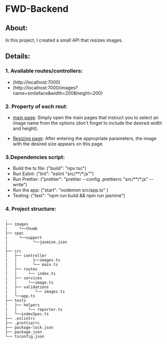 # FWD-Backend

## About:
In this project, I created a small API that resizes images.

## Details:
### 1. Available routes/controllers:
- (http://localhost:7000)
- (http://localhost:7000/images?name=smileface&width=200&height=200)

### 2. Property of each rout:
- [main page](http://localhost:700): 
  Simply open the main pages that instruct you to select an image name from the options (don't forget to include the desired width and height).
  
- [Resizing page](http://localhost:700/images?filename=smileface&width=200&height=200):
After entering the appropriate parameters, the image with the desired size appears on this page.

### 3.Dependencies script:
- Build the ts file: ("build": "npx tsc")
- Run Eslint: ("lint": "eslint \"src/**/*.js\"")
- Run Prettier: ("prettier": "prettier --config .prettierrc \"src/**/*.js\" --write")
- Run the app: ("start": "nodemon src/app.ts" )
- Testing: ("test": "npm run build && npm run jasmine")

### 4. Project structure:

    .
    ├── images
    |     └──thumb
    ├── spec
    |     └──support
    |           └──jasmine.json
    |
    ├── src                    
    │   ├── controller  
    |   |       ├──images.ts
    |   |       └── main.ts
    │   ├── routes
    |   |     └── index.ts
    |   ├── services
    |   |     └──image.ts
    │   ├── validations 
    |   |        └── images.ts
    |   └──app.ts
    ├── tests
    |   ├── helpers
    |   |     └── reporter.ts
    |   └──indexSpec.ts
    ├── .eslintrc
    ├── .prettierrc
    ├── package-lock.json
    ├── package.json
    └── tsconfig.json
